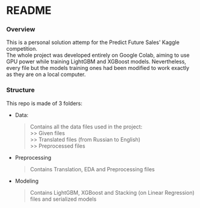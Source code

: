# README

### Overview
This is a personal solution attemp for the Predict Future Sales' Kaggle competition. <br>
The whole project was developed entirely on Google Colab, aiming to use GPU power while training LightGBM and XGBoost models. Nevertheless, every file but the models training ones had been modified to work exactly as they are on a local computer.


### Structure
This repo is made of 3 folders:
* Data:
    > Contains all the data files used in the project:<br>
        >> Given files<br>
        >> Translated files (from Russian to English)<br>
        >> Preprocessed files
* Preprocessing
    > Contains Translation, EDA and Preprocessing files
* Modeling
    > Contains LightGBM, XGBoost and Stacking (on Linear Regression) files and serialized models

